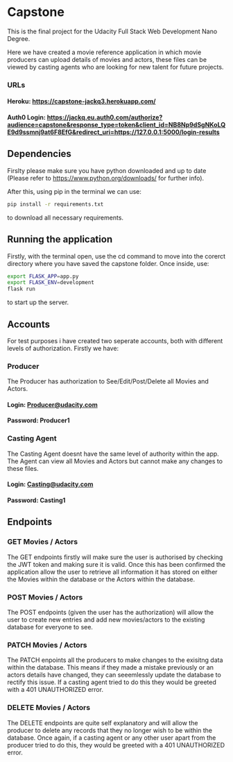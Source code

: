 # Capstone

This is the final project for the Udacity Full Stack Web Development Nano Degree. 

Here we have created a movie reference application in which movie producers can upload details of movies and actors, these files can be viewed by casting agents who are looking for new talent for future projects.

### URLs
#### Heroku: https://capstone-jackq3.herokuapp.com/
#### Auth0 Login: https://jackq.eu.auth0.com/authorize?audience=capstone&response_type=token&client_id=NB8Np9dSgNKoLQE9d9ssmnj9at6F8EfG&redirect_uri=https://127.0.0.1:5000/login-results

## Dependencies

Firslty please make sure you have python downloaded and up to date (Please refer to https://www.python.org/downloads/ for further info). 

After this, using pip in the terminal we can use:

```bash
pip install -r requirements.txt
```

to download all necessary requirements.

## Running the application

Firstly, with the terminal open, use the cd command to move into the corerct directory where you have saved the capstone folder. Once inside, use:
```bash
export FLASK_APP=app.py
export FLASK_ENV=development
flask run
```
to start up the server.

## Accounts

For test purposes i have created two seperate accounts, both with different levels of authorization. Firstly we have:

### Producer
The Producer has authorization to See/Edit/Post/Delete all Movies and Actors.

#### Login: Producer@udacity.com
#### Password: Producer1

### Casting Agent
The Casting Agent doesnt have the same level of authority within the app. The Agent can view all Movies and Actors but cannot make any changes to these files.

#### Login: Casting@udacity.com
#### Password: Casting1

## Endpoints

### GET Movies / Actors

The GET endpoints firstly will make sure the user is authorised by checking the JWT token and making sure it is valid. Once this has been confirmed the application allow the user to retrieve all information it has stored on either the Movies within the database or the Actors within the database.

### POST Movies / Actors

The POST endpoints (given the user has the authorization) will allow the user to create new entries and add new movies/actors to the existing database for everyone to see.

### PATCH Movies / Actors

The PATCH enpoints all the producers to make changes to the exisitng data within the database. This means if they made a mistake previously or an actors details have changed, they can seeemlessly update the database to rectify this issue. If a casting agent tried to do this they would be greeted with a 401 UNAUTHORIZED error.

### DELETE Movies / Actors

The DELETE endpoints are quite self explanatory and will allow the producer to delete any records that they no longer wish to be within the database. Once again, if a casting agent or any other user apart from the producer tried to do this, they would be greeted with a 401 UNAUTHORIZED error.
